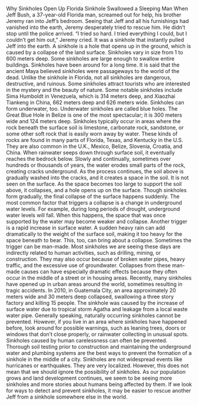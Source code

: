 Why Sinkholes Open Up 
Florida Sinkhole Swallowed a Sleeping Man 
When Jeff Bush, a 37-year-old Florida man, screamed out for help, his brother Jeremy ran into Jeff’s bedroom. Seeing that Jeff and all his furnishings had vanished into the earth, Jeremy desperately tried to rescue him. He didn’t stop until the police arrived. “I tried so hard. I tried everything I could, but I couldn’t get him out,” Jeremy cried. It was a sinkhole that instantly pulled Jeff into the earth. 
A sinkhole is a hole that opens up in the ground, which is caused by a collapse of the land surface. Sinkholes vary in size from 1 to 600 meters deep. Some sinkholes are large enough to swallow entire buildings. Sinkholes have been around for a long time. It is said that the ancient Maya believed sinkholes were passageways to the world of the dead. 
Unlike the sinkhole in Florida, not all sinkholes are dangerous, destructive, and ruinous. Some sinkholes attract tourists who are interested in the mystery and the beauty of nature. Some notable sinkholes include Sima Humboldt in Venezuela, which is 314 meters deep, and Xiaozhai Tiankeng in China, 662 meters deep and 626 meters wide. Sinkholes can form underwater, too. Underwater sinkholes are called blue holes. The Great Blue Hole in Belize is one of the most spectacular; it is 300 meters wide and 124 meters deep. 
Sinkholes typically occur in areas where the rock beneath the surface soil is limestone, carbonate rock, sandstone, or some other soft rock that is easily worn away by water. These kinds of rocks are found in many parts of Florida, Texas, and Kentucky in the U.S. They are also common in the U.K., Mexico, Belize, Slovenia, Croatia, and China. 
When rainwater seeps down through surface soil, it eventually reaches the bedrock below. Slowly and continually, sometimes over hundreds or thousands of years, the water erodes small parts of the rock, creating cracks underground. As the process continues, the soil above is gradually washed into the cracks, and it creates a space in the soil. It is not seen on the surface. As the space becomes too large to support the soil above, it collapses, and a hole opens up on the surface. Though sinkholes form gradually, the final collapse of the surface happens suddenly. 
The most common factor that triggers a collapse is a change in underground water levels. For example, during long periods of drought, underground water levels will fall. When this happens, the space that was once supported by the water may become weaker and collapse. Another trigger is a rapid increase in surface water. A sudden heavy rain can add dramatically to the weight of the surface soil, making it too heavy for the space beneath to bear. This, too, can bring about a collapse. 
Sometimes the trigger can be man-made. Most sinkholes we are seeing these days are indirectly related to human activities, such as drilling, mining, or construction. They may also occur because of broken water pipes, heavy traffic, and the excessive use of groundwater. Collapses from these man-made causes can have especially dramatic effects because they often occur in the middle of a street or in housing areas. 
Recently, many sinkholes have opened up in urban areas around the world, sometimes resulting in tragic accidents. In 2010, in Guatemala City, an area approximately 20 meters wide and 30 meters deep collapsed, swallowing a three story factory and killing 15 people. The sinkhole was caused by the increase of surface water due to tropical storm Agatha and leakage from a local waste water pipe. 
Generally speaking, naturally occurring sinkholes cannot be prevented. However, if you live in an area where sinkholes have happened before, look around for possible warnings, such as leaning trees, doors or windows that don’t close properly, or rainwater collecting in unusual spots. Sinkholes caused by human carelessness can often be prevented. Thorough soil testing prior to construction and maintaining the underground water and plumbing systems are the best ways to prevent the formation of a sinkhole in the middle of a city. 
Sinkholes are not widespread events like hurricanes or earthquakes. They are very localized. However, this does not mean that we should ignore the possibility of sinkholes. As our population grows and land development continues, we seem to be seeing more sinkholes and more stories about humans being affected by them. If we look for ways to detect and prevent sinkholes, it may be easier to rescue another Jeff from a sinkhole somewhere else in the world.  

